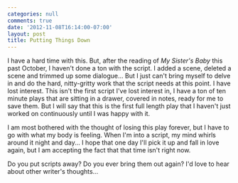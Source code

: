 ```yaml
---
categories: null
comments: true
date: '2012-11-08T16:14:00-07:00'
layout: post
title: Putting Things Down
---
```


I have a hard time with this. But, after the reading of *My Sister's Baby* this past October, I haven't done a ton with the script. I added a scene, deleted a scene and trimmed up some dialogue... But I just can't bring myself to delve in and do the hard, nitty-gritty work that the script needs at this point. I have lost interest. This isn't the first script I've lost interest in, I have a ton of ten minute plays that are sitting in a drawer, covered in notes, ready for me to save them. But I will say that this is the first full length play that I haven't just worked on continuously until I was happy with it. 

I am most bothered with the thought of losing this play forever, but I have to go with what my body is feeling. When I'm into a script, my mind whirls around it night and day... I hope that one day I'll pick it up and fall in love again, but I am accepting the fact that that time isn't right now.

Do you put scripts away? Do you ever bring them out again? I'd love to hear about other writer's thoughts...